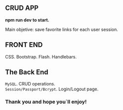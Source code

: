 ## CRUD APP 

**npm run dev to start.**

Main objetive: save favorite links for each user session. 

## FRONT END

CSS.  Bootstrap. Flash. Handlebars. 



## The Back End

`MySQL`.  CRUD operations.<br />
`Session/Passport/Bcrypt`.  Login/Logout page.<br />

### Thank you and hope you`ll enjoy!
